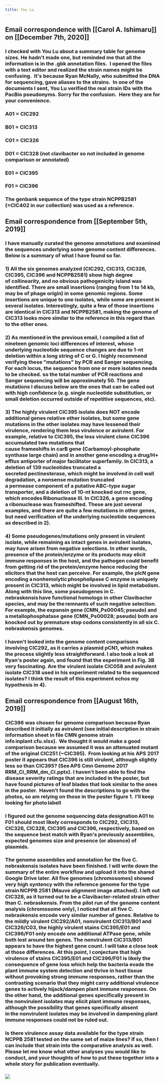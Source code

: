 ```yaml
---
title: You Lu
---
```


## Email correspondence with [[Carol A. Ishimaru]] on [[December 7th, 2020]]
### I checked with You Lu about a summary table for genome sizes. He hadn't made one, but reminded me that all the information is in the .gbk annotation files.  I opened the files with a text editor and realized the strain names might be confusing.  It's because Ryan McNally, who submitted the DNA for sequencing, gave aliases to the strains.  In one of the documents I sent, You Lu verified the real strain IDs with the PacBio pseudonyms. Sorry for the confusion.  Here they are for your convenience.

### A01 = CIC292

### B01 = CIC313

### C01 = CIC326

### D01 = CIC328 (not clavibacter so not included in genome comparison or annotated)

### E01 = CIC395

### F01 = CIC396

### The genbank sequence of the type strain NCPPB2581 (=CIC402 in our collection) was used as a reference.

## Email correspondence from [[September 5th, 2019]]
### I have manually curated the genome annotations and examined the sequences underlying some genome content differences. Below is a summary of what I have found so far.

### 1) All the six genomes analyzed (CIC292, CIC313, CIC326, CIC395, CIC396 and NCPPB2581) show high degree of collinearity, and no obvious pathogenicity island was identified. There are small insertions (ranging from 1 to 14 kb, may be of phage origin) in some genomic regions. Some insertions are unique to one isolates, while some are present in several isolates. Interestingly, quite a few of those insertions are identical in CIC313 and NCPPB2581, making the genome of CIC313 looks more similar to the reference in this regard than to the other ones.

### 2) As mentioned in the previous email, I compiled a list of nineteen genomic loci differences of interest, whose underlying nucleotide sequence changes are due to 1-nt deletion within a long string of C or G. I highly recommend verifying these "mutations" by PCR and Sanger sequencing. For each locus, the sequence from one or more isolates needs to be checked. so the total number of PCR reactions and Sanger sequencing will be approximately 50. The gene mutations I discuss below are the ones that can be called out with high confidence (e.g. single nucleotide substitution, or small deletion occurred outside of repetitive sequences, etc).

### 3) The highly virulent CIC395 isolate does NOT encode additional genes relative other isolates, but some gene mutations in the other isolates may have lessened their virulence, rendering them less virulence or avirulent. For example, relative to CIC395, the less virulent clone CIC396 accumulated two mutations that cause frameshifts in carB gene (Carbamoyl-phosphate synthase large chain) and in another gene encoding a drug/H+ efflux antiporter of major facilitator superfamily. In CIC313, a deletion of 139 nucleotides truncated a secreted pectinesterase, which might be involved in cell wall degradation, a nonsense mutation truncated a permease component of a putative ABC-type sugar transporter, and a deletion of 10-nt knocked out rnc gene, which encodes Ribonuclease III. In CIC326, a gene encoding a ribonuclease was frameshifted. These are just several examples, and there are quite a few mutations in other genes, but need verification of the underlying nucleotide sequences as described in 2).

### 4) Some pseudogenes/mutations only present in virulent isolate, while remaining as intact genes in avirulent isolates, may have arisen from negative selections. In other words, presence of the protein/enzyme or its products may elicit immune responses in the host, and the pathogen could benefit from getting rid of the protein/enzyme hence reducing the elicitors that the host can perceive. For example, the plcN gene encoding a nonhemolytic phospholipase C enzyme is uniquely present in CIC313, which might be involved in lipid metabolism. Along with this line, some pseudogenes in C. nebraskensis have functional homologs in other Clavibacter species, and may be the remnants of such negative selection. For example, the expansin gene (CMN_Ps00045; pseudo) and a metallophosphatase gene (CMN_Ps00028; pseudo) both are knocked out by premature stop codons consistently in all six C. nebraskensis genomes.

### I haven't looked into the genome content comparisons involving CIC292, as it carries a plasmid pCN1, which makes the process slightly less straightforward. I also took a look at Ryan's poster again, and found that the experiment in Fig. 3B very fascinating. Are the virulent isolate CIC058 and avirulent isolate CIC318 used in his experiment related to the sequenced isolates? I think the result of this experiment echos my hypothesis in 4).

## Email correspondence from [[August 16th, 2019]]
### CIC396 was chosen for genome comparison because Ryan described it initially as avirulent (see initial description in strain information sheet in file CMN genome strain info inplant cfu.xlsx).  We thought it would make a good comparison because we assumed it was an attenuated mutant of the original CIC251 (~CIC395).  From looking at his APS 2017 poster it appears that CIC396 is still virulent, although slightly less so than CIC395? (See APS Cmn Genome 2017 RRM_CI_RRM_dm_CI.pptx). I haven’t been able to find the disease severity ratings that are included in the poster, but have found pictures of leaf blades that look similar to the ones in the poster.  Haven’t found the descriptions to go with the photos, so am relying on those in the poster figure 1.  I’ll keep looking for photo labell

### I figured out the genome sequencing data designation A01 to F01 should most likely corresponds to CIC292, CIC313, CIC326, CIC328, CIC395 and CIC396, respectively, based on the sequence best match with Ryan's previously assemblies, expected genomes size and presence (or absence) of plasmids.

### The genome assemblies and annotation for the five C. nebraskensis isolates have been finished. I will write down the summary of the entire workflow and upload it into the shared Google Drive later. All five genomes (chromosomes) showed very high syntency with the reference genome for the type strain NCPPB 2581 (Mauve alignment image attached). I left out CIC328, as it turned out to be a Clavibacter-related strain other than C. nebraskensis. From the pilot run of the genome content analysis (chromosome only), I noticed that all five C. nebraskensis encode very similar number of genes. Relative to the mildly virulent CIC292/A01, nonvirulent CIC313/B01 and CIC326/C03, the highly virulent stains CIC395/E01 and CIC396/F01 only encode one additional ATPase gene, while both lost around ten genes. The nonvirulent CIC313/B01 appears to have the highest gene count. I will take a close look at those differences. At this point, I conjecture that high virulence of stains CIC395/E01 and CIC396/F01 is likely the consequence of gene loss which help the bacteria evade the plant immune system detection and thrive in host tissue without provoking strong immune responses, rather than the contrasting scenario that they might carry additional virulence genes to actively hijack/dampen plant immune responses. On the other hand, the additional genes specifically present in the nonvirulent isolates may elicit plant immune responses, although the possibility that genes specifically absent in the nonvirulent isolates may be involved in dampening plant immune responses could not be ruled out.

### Is there virulence assay data available for the type strain NCPPB 2581 tested on the same set of maize lines? If so, then I can include that strain into the comparative analysis as well. Please let me know what other analyses you would like to conduct, and your thoughts of how to put these together into a whole story for publication eventually. 

### ![](https://firebasestorage.googleapis.com/v0/b/firescript-577a2.appspot.com/o/imgs%2Fapp%2FQualifying_Exam%2Fat-twmLSAR.jpg?alt=media&token=19013866-ed12-49ec-b8cc-1b8dde7eaf51)
